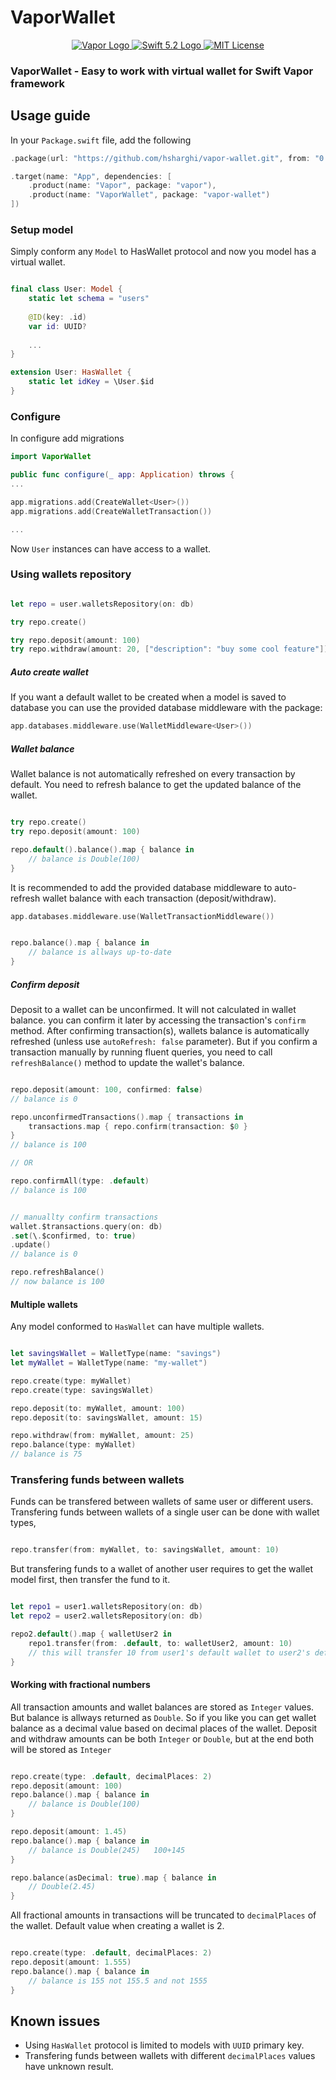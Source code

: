 # VaporWallet

<p align="center">
    <a href="https://vapor.codes">
        <img src="http://img.shields.io/badge/Vapor-4-brightgreen.svg" alt="Vapor Logo">
    </a>
    <a href="https://swift.org">
        <img src="http://img.shields.io/badge/Swift-5.2-brightgreen.svg" alt="Swift 5.2 Logo">
    </a>
    <a href="https://raw.githubusercontent.com/lloople/vapor-maker-commands/main/LICENSE">
        <img src="https://img.shields.io/badge/license-MIT-blue.svg" alt="MIT License">
    </a>
</p>

### VaporWallet - Easy to work with virtual wallet for Swift Vapor framework

## Usage guide

In your `Package.swift` file, add the following

~~~~swift
.package(url: "https://github.com/hsharghi/vapor-wallet.git", from: "0.9")

.target(name: "App", dependencies: [
    .product(name: "Vapor", package: "vapor"),
    .product(name: "VaporWallet", package: "vapor-wallet")
])
~~~~

### Setup model

Simply conform any `Model` to HasWallet protocol and now you model has a virtual wallet.

~~~~swift

final class User: Model {
    static let schema = "users"
    
    @ID(key: .id)
    var id: UUID?
    
    ...
}

extension User: HasWallet {
    static let idKey = \User.$id
}
~~~~

### Configure

In configure add migrations 

~~~~swift
import VaporWallet

public func configure(_ app: Application) throws {
...

app.migrations.add(CreateWallet<User>())
app.migrations.add(CreateWalletTransaction())

...
~~~~

Now `User` instances can have access to a wallet.

### Using wallets repository

~~~~swift

let repo = user.walletsRepository(on: db)

try repo.create()

try repo.deposit(amount: 100)
try repo.withdraw(amount: 20, ["description": "buy some cool feature"])

~~~~

##### Auto create wallet 

If you want a default wallet to be created when a model is saved to database you can use the provided database middleware with the package:

~~~~swift
app.databases.middleware.use(WalletMiddleware<User>())
~~~~

##### Wallet balance

Wallet balance is not automatically refreshed on every transaction by default. You need to refresh balance to get the updated balance of the wallet.

~~~~swift

try repo.create()
try repo.deposit(amount: 100)

repo.default().balance().map { balance in 
    // balance is Double(100)
}

~~~~

It is recommended to add the provided database middleware to auto-refresh wallet balance with each transaction (deposit/withdraw).

~~~~swift
app.databases.middleware.use(WalletTransactionMiddleware())


repo.balance().map { balance in 
    // balance is allways up-to-date 
}

~~~~


##### Confirm deposit

Deposit to a wallet can be unconfirmed. It will not calculated in wallet balance. you can confirm it later by accessing the transaction's `confirm` method.
After confirming transaction(s), wallets balance is automatically refreshed (unless use `autoRefresh: false` parameter). But if you confirm a transaction manually by running fluent queries,   you need to call `refreshBalance()` method to update the wallet's balance.

~~~~swift

repo.deposit(amount: 100, confirmed: false)
// balance is 0

repo.unconfirmedTransactions().map { transactions in
    transactions.map { repo.confirm(transaction: $0 }
}
// balance is 100

// OR

repo.confirmAll(type: .default)
// balance is 100


// manuallty confirm transactions
wallet.$transactions.query(on: db)
.set(\.$confirmed, to: true)
.update()
// balance is 0

repo.refreshBalance()
// now balance is 100
~~~~


#### Multiple wallets

Any model conformed to `HasWallet` can have multiple wallets. 

~~~~swift

let savingsWallet = WalletType(name: "savings")
let myWallet = WalletType(name: "my-wallet")

repo.create(type: myWallet)
repo.create(type: savingsWallet)

repo.deposit(to: myWallet, amount: 100)
repo.deposit(to: savingsWallet, amount: 15)

repo.withdraw(from: myWallet, amount: 25)
repo.balance(type: myWallet)
// balance is 75

~~~~

### Transfering funds between wallets
Funds can be transfered between wallets of same user or different users. Transfering funds between wallets of a single user can be done with wallet types, 


~~~~swift

repo.transfer(from: myWallet, to: savingsWallet, amount: 10)

~~~~

But transfering funds to a wallet of another user requires to get the wallet model first, then transfer the fund to it.

~~~~swift

let repo1 = user1.walletsRepository(on: db)
let repo2 = user2.walletsRepository(on: db)

repo2.default().map { walletUser2 in
    repo1.transfer(from: .default, to: walletUser2, amount: 10)
    // this will transfer 10 from user1's default wallet to user2's default wallet
}

~~~~




#### Working with fractional numbers
All transaction amounts and wallet balances are stored as `Integer` values. But balance is allways returned as `Double`. So if you like you can get wallet balance as a decimal value based on decimal places of the wallet.
Deposit and withdraw amounts can be both `Integer` or `Double`, but at the end both will be stored as `Integer`

~~~~swift

repo.create(type: .default, decimalPlaces: 2)
repo.deposit(amount: 100)
repo.balance().map { balance in 
    // balance is Double(100)
}

repo.deposit(amount: 1.45)
repo.balance().map { balance in 
    // balance is Double(245)   100+145
}

repo.balance(asDecimal: true).map { balance in 
    // Double(2.45)
}

~~~~

All fractional amounts in transactions will be truncated to `decimalPlaces` of the wallet. Default value when creating a wallet is 2.


~~~~swift

repo.create(type: .default, decimalPlaces: 2)
repo.deposit(amount: 1.555)
repo.balance().map { balance in 
    // balance is 155 not 155.5 and not 1555 
}


~~~~


## Known issues

- Using `HasWallet` protocol is limited to models with `UUID` primary key.
- Transfering funds between wallets with different `decimalPlaces` values have unknown result.

